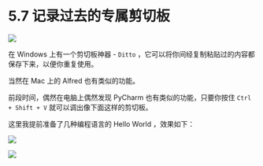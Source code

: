 # 5.7 记录过去的专属剪切板

![](http://image.iswbm.com/20200804124133.png)

在 Windows 上有一个剪切板神器 - `Ditto` ，它可以将你间经复制粘贴过的内容都保存下来，以便你重复使用。

当然在 Mac 上的 Alfred 也有类似的功能。

前段时间，偶然在电脑上偶然发现 PyCharm 也有类似的功能，只要你按住 `Ctrl + Shift + V` 就可以调出像下面这样的剪切板。

这里我提前准备了几种编程语言的 Hello World ，效果如下：

![](http://image.python-online.cn/20191211210012.png)

![](http://image.iswbm.com/20200607174235.png)